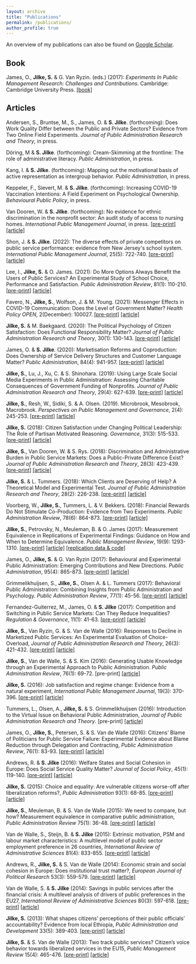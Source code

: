 ```yaml
---
layout: archive
title: "Publications"
permalink: /publications/
author_profile: true
---
```


An overview of my publications can also be found on <a href="https://scholar.google.com/citations?user=PA7TqeEAAAAJ&hl=en&oi=ao" target="_blank"><u>Google Scholar</u></a>.
     

## Book
James, O., **Jilke, S.** & G. Van Ryzin. (eds.) (2017): *Experiments In Public Management Research: Challenges and Contributions*. Cambridge: Cambridge University Press.  <a href="https://www.cambridge.org/core/books/experiments-in-public-management-research/8DB826A84D228568AAEC69732C72F1EC" target="_blank"><u>[book]</u></a>
     

## Articles

[//]: # (Forthcoming)

Andersen, S., Bruntse, M., S., James, O. & **S. Jilke**. (forthcoming): Does Work Quality Differ between the Public and Private Sectors? Evidence from Two Online Field Experiments. *Journal of Public Administration Research and Theory*, in press.

Döring, M & **S. Jilke**. (forthcoming): Cream-Skimming at the frontline: The role of administrative literacy. *Public Administration*, in press.

Kang, I. & **S. Jilke**. (forthcoming): Mapping out the motivational basis of active representation as intergroup behavior. *Public Administration*, in press.

Keppeler, F., Sievert, M. & **S. Jilke**. (forthcoming): Increasing COVID-19 Vaccination Intentions: A Field Experiment on Psychological Ownership. *Behavioural Public Policy*, in press.

Van Dooren, W. & **S. Jilke**. (forthcoming): No evidence for ethnic discrimination in the nonprofit sector: An audit study of access to nursing homes. *International Public Management Journal*, in press. <a href="" target="_blank"><u>[pre-print]</u></a>  <a href="https://www.tandfonline.com/doi/full/10.1080/10967494.2022.2051650" target="_blank"><u>[article]</u></a> 

[//]: # (2022)
Shon, J. & **S. Jilke**. (2022): The diverse effects of private competitors on public service performance: evidence from New Jersey's school system. *International Public Management Journal*, 25(5): 722-740. <a href="" target="_blank"><u>[pre-print]</u></a>  <a href="https://www.tandfonline.com/doi/full/10.1080/10967494.2021.1887016" target="_blank"><u>[article]</u></a> 

[//]: # (2021)
Lee, I., **Jilke, S.** & O. James. (2021): Do More Options Always Benefit the Users of Public Services? An Experimental Study of School Choice, Performance and Satisfaction. *Public Administration Review*, 81(1): 110-210. <a href="" target="_blank"><u>[pre-print]</u></a>  <a href="https://onlinelibrary.wiley.com/doi/10.1111/puar.13271" target="_blank"><u>[article]</u></a> 

Favero, N., **Jilke, S.**, Wolfson, J. & M. Young. (2021): Messenger Effects in COVID-19 Communication: Does the Level of Government Matter? *Health Policy OPEN*, 2(December): 100027. <a href="" target="_blank"><u>[pre-print]</u></a>  <a href="https://www.sciencedirect.com/science/article/pii/S2590229620300253" target="_blank"><u>[article]</u></a> 

[//]: # (2020)
**Jilke, S.** & M. Baekgaard. (2020): The Political Psychology of Citizen Satisfaction: Does Functional Responsibility Matter? *Journal of Public Administration Research and Theory*, 30(1): 130-143.  <a href="" target="_blank"><u>[pre-print]</u></a>  <a href="https://academic.oup.com/jpart/advance-article-abstract/doi/10.1093/jopart/muz012/5527836" target="_blank"><u>[article]</u></a> 

James, O. & **S. Jilke**. (2020): Marketisation Reforms and Coproduction: Does Ownership of Service Delivery Structures and Customer Language Matter? *Public Administration*, 84(4): 941-957. <a href="" target="_blank"><u>[pre-print]</u></a>  <a href="https://onlinelibrary.wiley.com/doi/10.1111/padm.12670" target="_blank"><u>[article]</u></a> 

[//]: # (2019)
**Jilke, S.**, Lu, J., Xu, C. & S. Shinohara. (2019): Using Large Scale Social Media Experiments in Public Administration: Assessing Charitable Consequences of Government Funding of Nonprofits. *Journal of Public Administration Research and Theory*, 29(4): 627-639.   <a href="https://papers.ssrn.com/sol3/papers.cfm?abstract_id=3164576" target="_blank"><u>[pre-print]</u></a>  <a href="https://academic.oup.com/jpart/advance-article-abstract/doi/10.1093/jopart/muy021/4995543" target="_blank"><u>[article]</u></a> 

**Jilke, S.**, Resh, W., Sidiki, S. & A. Olsen. (2019). Microbrook, Mesobrook, Macrobrook. *Perspectives on Public Management and Governance*, 2(4): 245-253.  <a href="https://papers.ssrn.com/sol3/papers.cfm?abstract_id=3442606" target="_blank"><u>[pre-print]</u></a>  <a href="https://academic.oup.com/ppmg/article/2/4/245/5576115" target="_blank"><u>[article]</u></a> 

[//]: # (2018)
**Jilke, S.** (2018): Citizen Satisfaction under Changing Political Leadership: The Role of Partisan Motivated Reasoning. *Governance*, 31(3): 515-533.  <a href="https://papers.ssrn.com/sol3/papers.cfm?abstract_id=3024855" target="_blank"><u>[pre-print]</u></a>  <a href="http://onlinelibrary.wiley.com/doi/10.1111/gove.12317/full" target="_blank"><u>[article]</u></a>

**Jilke, S.**, Van Dooren, W. & S. Rys. (2018): Discrimination and Administrative Burden in Public Service Markets: Does a Public-Private Difference Exist? *Journal of Public Administration Research and Theory*, 28(3): 423-439.  <a href="https://papers.ssrn.com/sol3/papers.cfm?abstract_id=3107998" target="_blank"><u>[pre-print]</u></a>  <a href="https://academic.oup.com/jpart/advance-article/doi/10.1093/jopart/muy009/4938536" target="_blank"><u>[article]</u></a> 

**Jilke, S.** & L. Tummers. (2018): Which Clients are Deserving of Help? A Theoretical Model and Experimental Test. *Journal of Public Administration Research and Theory*, 28(2): 226-238.  <a href="https://papers.ssrn.com/sol3/papers.cfm?abstract_id=3099446" target="_blank"><u>[pre-print]</u></a>  <a href="https://academic.oup.com/jpart/article/28/2/226/4827854" target="_blank"><u>[article]</u></a>

Voorberg, W., **Jilke, S.**, Tummers, L. & V. Bekkers. (2018): Financial Rewards Do Not Stimulate Co-Production: Evidence from Two Experiments. *Public Administration Review*, 78(6): 864-873.  <a href="https://papers.ssrn.com/sol3/papers.cfm?abstract_id=3076096" target="_blank"><u>[pre-print]</u></a>  <a href="https://onlinelibrary.wiley.com/doi/full/10.1111/puar.12896" target="_blank"><u>[article]</u></a>

[//]: # (2017)
**Jilke, S.**, Petrovsky, N., Meuleman, B. & O. James (2017): Measurement Equivalence in Replications of Experimental Findings: Guidance on How and When to Determine Equivalence. *Public Management Review*, 19(9): 1293-1310.  <a href="https://papers.ssrn.com/sol3/papers.cfm?abstract_id=2798610" target="_blank"><u>[pre-print]</u></a>  <a href="https://www.tandfonline.com/doi/abs/10.1080/14719037.2016.1210906" target="_blank"><u>[article]</u></a>  <a href="https://dataverse.harvard.edu/dataset.xhtml?persistentId=doi:10.7910/DVN/DJHPPE" target="_blank"><u>[replication data & code]</u></a>

James, O., **Jilke, S.** & G. Van Ryzin (2017): Behavioural and Experimental Public Administration: Emerging Contributions and New Directions. *Public Administration*, 95(4): 865-873.  <a href="https://papers.ssrn.com/sol3/papers.cfm?abstract_id=3051892" target="_blank"><u>[pre-print]</u></a>  <a href="https://onlinelibrary.wiley.com/doi/abs/10.1111/padm.12363" target="_blank"><u>[article]</u></a>

Grimmelikhuijsen, S., **Jilke, S.**, Olsen A. & L. Tummers (2017): Behavioral Public Administration: Combining Insights from Public Administration and Psychology. *Public Administration Review*, 77(1): 45-56.  <a href="https://papers.ssrn.com/sol3/papers.cfm?abstract_id=2773702" target="_blank"><u>[pre-print]</u></a>  <a href="https://onlinelibrary.wiley.com/doi/abs/10.1111/puar.12609" target="_blank"><u>[article]</u></a>

Fernandez-Guiterrez, M., James, O. & **S. Jilke** (2017): Competition and Switching in Public Service Markets: Can They Reduce Inequalities? *Regulation & Governance*, 11(1): 41-63.  <a href="https://papers.ssrn.com/sol3/papers.cfm?abstract_id=2675114" target="_blank"><u>[pre-print]</u></a>  <a href="https://onlinelibrary.wiley.com/doi/abs/10.1111/rego.12110" target="_blank"><u>[article]</u></a>

[//]: # (2016)
**Jilke, S.**, Van Ryzin, G. & S. Van de Walle (2016): Responses to Decline in Marketized Public Services: An Experimental Evaluation of Choice-Overload, *Journal of Public Administration Research and Theory*, 26(3): 421-432.  <a href="https://papers.ssrn.com/sol3/papers.cfm?abstract_id=2630752" target="_blank"><u>[pre-print]</u></a>  <a href="https://academic.oup.com/jpart/article/26/3/421/2579792" target="_blank"><u>[article]</u></a>

**Jilke, S.**, Van de Walle, S. & S. Kim (2016): Generating Usable Knowledge through an Experimental Approach to Public Administration. *Public Administration Review*, 76(1): 69-72. [pre-print] <a href="https://onlinelibrary.wiley.com/doi/abs/10.1111/puar.12488" target="_blank"><u>[article]</u></a>

**Jilke, S.** (2016): Job satisfaction and regime change: Evidence from a natural experiment, *International Public Management Journal*, 19(3): 370-396.  <a href="https://papers.ssrn.com/sol3/papers.cfm?abstract_id=2573794" target="_blank"><u>[pre-print]</u></a>  <a href="https://www.tandfonline.com/doi/abs/10.1080/10967494.2015.1043168" target="_blank"><u>[article]</u></a>

Tummers, L., Olsen, A., **Jilke, S.** & S. Grimmelikhuijsen (2016): Introduction to the Virtual Issue on Behavioral Public Administration, *Journal of Public Administration Research and Theory*.  [pre-print] <a href="https://academic.oup.com/jpart/pages/Virtual_Issue_1" target="_blank"><u>[article]</u></a>

James, O., **Jilke, S.**, Petersen, S. & S. Van de Walle (2016): Citizens’ Blame of Politicians for Public Service Failure: Experimental Evidence about Blame Reduction through Delegation and Contracting, *Public Administration Review*, 76(1): 83-93.  <a href="https://papers.ssrn.com/sol3/papers.cfm?abstract_id=2692597" target="_blank"><u>[pre-print]</u></a>  <a href="https://onlinelibrary.wiley.com/doi/abs/10.1111/puar.12471" target="_blank"><u>[article]</u></a>

Andrews, R. & **S. Jilke** (2016): Welfare States and Social Cohesion in Europe: Does Social Service Quality Matter? *Journal of Social Policy*, 45(1): 119-140.  <a href="https://papers.ssrn.com/sol3/papers.cfm?abstract_id=2656590" target="_blank"><u>[pre-print]</u></a>  <a href="https://www.cambridge.org/core/journals/journal-of-social-policy/article/welfare-states-and-social-cohesion-in-europe-does-social-service-quality-matter/6E940D6269714287E9306B2C0E67FD01" target="_blank"><u>[article]</u></a>

[//]: # (2015)
**Jilke, S.** (2015): Choice and equality: Are vulnerable citizens worse-off after liberalization reforms?, *Public Administration* 93(1): 68-85.  <a href="https://papers.ssrn.com/sol3/papers.cfm?abstract_id=2398902" target="_blank"><u>[pre-print]</u></a>  <a href="https://onlinelibrary.wiley.com/doi/abs/10.1111/padm.12102" target="_blank"><u>[article]</u></a>

**Jilke, S.**, Meuleman, B. & S. Van de Walle (2015): We need to compare, but how? Measurement equivalence in comparative public administration, *Public Administration Review* 75(1): 36-48.  <a href="https://papers.ssrn.com/sol3/papers.cfm?abstract_id=2509963" target="_blank"><u>[pre-print]</u></a>  <a href="https://onlinelibrary.wiley.com/doi/abs/10.1111/puar.12318" target="_blank"><u>[article]</u></a>

Van de Walle, S., Steijn, B. & **S. Jilke** (2015): Extrinsic motivation, PSM and labour market characteristics: A multilevel model of public sector employment preference in 26 countries, *International Review of Administrative Sciences* 81(4): 833-855.  <a href="https://papers.ssrn.com/sol3/papers.cfm?abstract_id=2439593" target="_blank"><u>[pre-print]</u></a>  <a href="http://journals.sagepub.com/doi/abs/10.1177/0020852314563899" target="_blank"><u>[article]</u></a>

[//]: # (2014)
Andrews, R., **Jilke, S.** & S. Van de Walle (2014): Economic strain and social cohesion in Europe: Does institutional trust matter?, *European Journal of Political Research* 53(3): 559-579.  <a href="https://papers.ssrn.com/sol3/papers.cfm?abstract_id=2380312" target="_blank"><u>[pre-print]</u></a>  <a href="https://onlinelibrary.wiley.com/doi/abs/10.1111/1475-6765.12052" target="_blank"><u>[article]</u></a>

Van de Walle, S. & **S. Jilke** (2014): Savings in public services after the financial crisis: A multilevel analysis of drivers of public preferences in the EU27, *International Review of Administrative Sciences* 80(3): 597-618.  <a href="https://papers.ssrn.com/sol3/papers.cfm?abstract_id=2289438" target="_blank"><u>[pre-print]</u></a>  <a href="http://journals.sagepub.com/doi/abs/10.1177/0020852313517994" target="_blank"><u>[article]</u></a>

[//]: # (2013)
**Jilke, S.** (2013): What shapes citizens’ perceptions of their public officials’ accountability? Evidence from local Ethiopia, *Public Administration and Development* 33(5): 389-403.  <a href="https://papers.ssrn.com/sol3/papers.cfm?abstract_id=2289433" target="_blank"><u>[pre-print]</u></a>  <a href="https://onlinelibrary.wiley.com/doi/abs/10.1002/pad.1659" target="_blank"><u>[article]</u></a>

**Jilke, S.** &  S. Van de Walle (2013):  Two track public services? Citizen’s voice behavior towards liberalized services in the EU15, *Public Management Review* 15(4): 465-476.  <a href="https://papers.ssrn.com/sol3/papers.cfm?abstract_id=2060294" target="_blank"><u>[pre-print]</u></a>  <a href="https://www.tandfonline.com/doi/abs/10.1080/14719037.2012.664015" target="_blank"><u>[article]</u></a>
